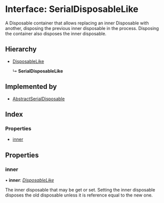 
# Interface: SerialDisposableLike

A Disposable container that allows replacing an inner Disposable with another,
disposing the previous inner disposable in the process. Disposing the
container also disposes the inner disposable.

## Hierarchy

* [DisposableLike](disposablelike.md)

  ↳ **SerialDisposableLike**

## Implemented by

* [AbstractSerialDisposable](../classes/abstractserialdisposable.md)

## Index

### Properties

* [inner](serialdisposablelike.md#inner)

## Properties

###  inner

• **inner**: *[DisposableLike](disposablelike.md)*

 The inner disposable that may be get or set. Setting the inner
 disposable disposes the old disposable unless it is reference equal
 to the new one.

